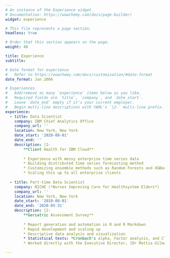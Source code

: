 ```yaml
---
# An instance of the Experience widget.
# Documentation: https://wowchemy.com/docs/page-builder/
widget: experience

# This file represents a page section.
headless: true

# Order that this section appears on the page.
weight: 40

title: Experience
subtitle: 

# Date format for experience
#   Refer to https://wowchemy.com/docs/customization/#date-format
date_format: Jan 2006

# Experiences.
#   Add/remove as many `experience` items below as you like.
#   Required fields are `title`, `company`, and `date_start`.
#   Leave `date_end` empty if it's your current employer.
#   Begin multi-line descriptions with YAML's `|2-` multi-line prefix.
experience:
  - title: Data Scientist
    company: IBM Chief Analytics Office
    company_url: ''
    location: New York, New York
    date_start: '2020-08-01'
    date_end: ''
    description: |2-
        **Client Health for IBM Cloud**
        
        * Experience with messy enterprise time series data
        * Building distributed time series forecasting method
        * Customizing ensemble methods such as Random Forests and XGBoost
        * Scaling this up to all enterprise clients
        
  - title: Part-time Data Scientist
    company: NICHE (*Nurses Improving Care for Healthsystem Elders*)
    company_url: ''
    location: New York, New York
    date_start: '2018-08-01'
    date_end: '2020-05-31'
    description: |2-
        **Geriatric Assessment Survey**
        
        * Report generation and automation in R and R Markdown
        * Rapid development and scaling up
        * Descriptive data analysis and visualization
        * Statistical tests: *Cronbach's alpha, Factor analysis, and Clustering analysis*
        * Worked directly with the Executive Director, [Dr Mattia Gilmartin](https://nursing.nyu.edu/directory/faculty/mattia-gilmartin)

---
```

